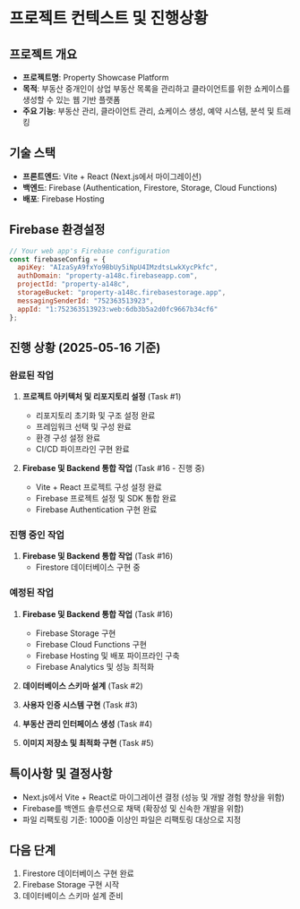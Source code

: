 # 프로젝트 컨텍스트 및 진행상황

## 프로젝트 개요
- **프로젝트명**: Property Showcase Platform
- **목적**: 부동산 중개인이 상업 부동산 목록을 관리하고 클라이언트를 위한 쇼케이스를 생성할 수 있는 웹 기반 플랫폼
- **주요 기능**: 부동산 관리, 클라이언트 관리, 쇼케이스 생성, 예약 시스템, 분석 및 트래킹

## 기술 스택
- **프론트엔드**: Vite + React (Next.js에서 마이그레이션)
- **백엔드**: Firebase (Authentication, Firestore, Storage, Cloud Functions)
- **배포**: Firebase Hosting

## Firebase 환경설정
```javascript
// Your web app's Firebase configuration
const firebaseConfig = {
  apiKey: "AIzaSyA9fxYo9BbUy5iNpU4IMzdtsLwkXycPkfc",
  authDomain: "property-a148c.firebaseapp.com",
  projectId: "property-a148c",
  storageBucket: "property-a148c.firebasestorage.app",
  messagingSenderId: "752363513923",
  appId: "1:752363513923:web:6db3b5a2d0fc9667b34cf6"
};
```

## 진행 상황 (2025-05-16 기준)

### 완료된 작업
1. **프로젝트 아키텍처 및 리포지토리 설정** (Task #1)
   - 리포지토리 초기화 및 구조 설정 완료
   - 프레임워크 선택 및 구성 완료
   - 환경 구성 설정 완료
   - CI/CD 파이프라인 구현 완료

2. **Firebase 및 Backend 통합 작업** (Task #16 - 진행 중)
   - Vite + React 프로젝트 구성 설정 완료
   - Firebase 프로젝트 설정 및 SDK 통합 완료
   - Firebase Authentication 구현 완료

### 진행 중인 작업
1. **Firebase 및 Backend 통합 작업** (Task #16)
   - Firestore 데이터베이스 구현 중

### 예정된 작업
1. **Firebase 및 Backend 통합 작업** (Task #16)
   - Firebase Storage 구현
   - Firebase Cloud Functions 구현
   - Firebase Hosting 및 배포 파이프라인 구축
   - Firebase Analytics 및 성능 최적화

2. **데이터베이스 스키마 설계** (Task #2)
3. **사용자 인증 시스템 구현** (Task #3)
4. **부동산 관리 인터페이스 생성** (Task #4)
5. **이미지 저장소 및 최적화 구현** (Task #5)

## 특이사항 및 결정사항
- Next.js에서 Vite + React로 마이그레이션 결정 (성능 및 개발 경험 향상을 위함)
- Firebase를 백엔드 솔루션으로 채택 (확장성 및 신속한 개발을 위함)
- 파일 리팩토링 기준: 1000줄 이상인 파일은 리팩토링 대상으로 지정

## 다음 단계
1. Firestore 데이터베이스 구현 완료
2. Firebase Storage 구현 시작
3. 데이터베이스 스키마 설계 준비
